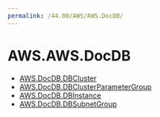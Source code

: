 ```yaml
---
permalink: /44.00/AWS/AWS.DocDB/
---
```


# AWS.AWS.DocDB



* [AWS.DocDB.DBCluster](AWS.DocDB.DBCluster.md)
* [AWS.DocDB.DBClusterParameterGroup](AWS.DocDB.DBClusterParameterGroup.md)
* [AWS.DocDB.DBInstance](AWS.DocDB.DBInstance.md)
* [AWS.DocDB.DBSubnetGroup](AWS.DocDB.DBSubnetGroup.md)